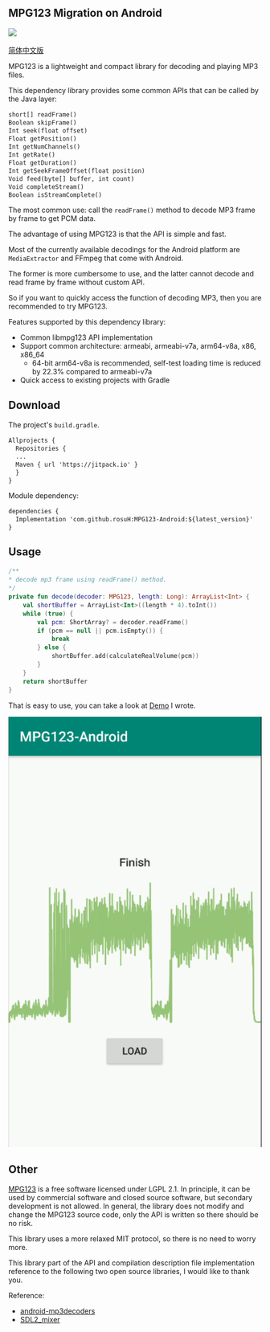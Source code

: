 ## MPG123 Migration on Android

[![](https://jitpack.io/v/rosuH/MPG123-Android.svg)](https://jitpack.io/#rosuH/MPG123-Android)

[简体中文版](https://github.com/rosuH/MPG123-Android/blob/master/README_zh.md)

MPG123 is a lightweight and compact library for decoding and playing MP3 files.

This dependency library provides some common APIs that can be called by the Java layer:

```
short[] readFrame()
Boolean skipFrame()
Int seek(float offset)
Float getPosition()
Int getNumChannels()
Int getRate()
Float getDuration()
Int getSeekFrameOffset(float position)
Void feed(byte[] buffer, int count)
Void completeStream()
Boolean isStreamComplete()
```

The most common use: call the `readFrame()` method to decode MP3 frame by frame to get PCM data.

The advantage of using MPG123 is that the API is simple and fast.

Most of the currently available decodings for the Android platform are `MediaExtractor` and FFmpeg that come with Android.

The former is more cumbersome to use, and the latter cannot decode and read frame by frame without custom API.

So if you want to quickly access the function of decoding MP3, then you are recommended to try MPG123.

Features supported by this dependency library:

- Common libmpg123 API implementation
- Support common architecture: armeabi, armeabi-v7a, arm64-v8a, x86, x86_64
    - 64-bit arm64-v8a is recommended, self-test loading time is reduced by 22.3% compared to armeabi-v7a
- Quick access to existing projects with Gradle

## Download

The project's `build.gradle`.

```
Allprojects {
  Repositories {
  ...
  Maven { url 'https://jitpack.io' }
  }
}
```

Module dependency:

```
dependencies {
  Implementation 'com.github.rosuH:MPG123-Android:${latest_version}'
}
```

## Usage

```kotlin
/**
* decode mp3 frame using readFrame() method.
*/
private fun decode(decoder: MPG123, length: Long): ArrayList<Int> {
    val shortBuffer = ArrayList<Int>((length * 4).toInt())
    while (true) {
        val pcm: ShortArray? = decoder.readFrame()
        if (pcm == null || pcm.isEmpty()) {
            break
        } else {
            shortBuffer.add(calculateRealVolume(pcm))
        }
    }
    return shortBuffer
}
```

That is easy to use, you can take a look at [Demo](https://github.com/rosuH/MPG123-Android/blob/master/app/src/main/java/me/rosuh/decoder/MainActivity.kt) I wrote.

![sample](.\sample.png)

## Other

[MPG123](https://www.mpg123.de/) is a free software licensed under LGPL 2.1. In principle, it can be used by commercial software and closed source software, but secondary development is not allowed. In general, the library does not modify and change the MPG123 source code, only the API is written so there should be no risk.

This library uses a more relaxed MIT protocol, so there is no need to worry more.

This library part of the API and compilation description file implementation reference to the following two open source libraries, I would like to thank you.

Reference:

- [android-mp3decoders](https://github.com/thasmin/android-mp3decoders)
- [SDL2_mixer](https://github.com/emscripten-ports/SDL2_mixer/)
